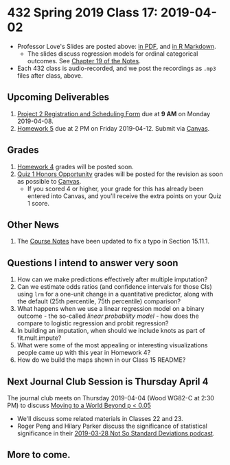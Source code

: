 # 432 Spring 2019 Class 17: 2019-04-02

- Professor Love's Slides are posted above: [in PDF](https://github.com/THOMASELOVE/2019-432/blob/master/slides/class17/432_2019_slides17.pdf), and [in R Markdown](https://github.com/THOMASELOVE/2019-432/blob/master/slides/class17/432_2019_slides17.Rmd). 
    - The slides discuss regression models for ordinal categorical outcomes. See [Chapter 19 of the Notes](https://thomaselove.github.io/2019-432-book/modeling-an-ordinal-categorical-outcome-in-ohio-smart.html).
- Each 432 class is audio-recorded, and we post the recordings as `.mp3` files after class, above.

## Upcoming Deliverables

1. [Project 2 Registration and Scheduling Form](http://bit.ly/432-2019-project2-registration) due at **9 AM** on Monday 2019-04-08.
2. [Homework 5](https://github.com/THOMASELOVE/2019-432/tree/master/homework/homework5) due at 2 PM on Friday 2019-04-12. Submit via [Canvas](https://canvas.case.edu/).

## Grades

1. [Homework 4](https://github.com/THOMASELOVE/2019-432/tree/master/homework/homework4) grades will be posted soon.
2. [Quiz 1 Honors Opportunity](https://github.com/THOMASELOVE/2019-432/blob/master/quizzes/quiz1_honors/README.md) grades will be posted for the revision as soon as possible to [Canvas](https://canvas.case.edu/).
    - If you scored 4 or higher, your grade for this has already been entered into Canvas, and you'll receive the extra points on your Quiz 1 score.

## Other News

1. The [Course Notes](https://thomaselove.github.io/2019-432-book/) have been updated to fix a typo in Section 15.11.1.

## Questions I intend to answer very soon

1. How can we make predictions effectively after multiple imputation?
2. Can we estimate odds ratios (and confidence intervals for those CIs) using `lrm` for a one-unit change in a quantitative predictor, along with the default (25th percentile, 75th percentile) comparison?
3. What happens when we use a linear regression model on a binary outcome - the so-called *linear probability model* - how does the compare to logistic regression and probit regression?
4. In building an imputation, when should we include knots as part of fit.mult.impute?
5. What were some of the most appealing or interesting visualizations people came up with this year in Homework 4?
6. How do we build the maps shown in our Class 15 README? 

## Next Journal Club Session is Thursday April 4

The journal club meets on Thursday 2019-04-04 (Wood WG82-C at 2:30 PM) to discuss [Moving to a World Beyond p < 0.05](https://tandfonline.com/doi/pdf/10.1080/00031305.2019.1583913?needAccess=true)

- We'll discuss some related materials in Classes 22 and 23.
- Roger Peng and Hilary Parker discuss the significance of statistical significance in their [2019-03-28 Not So Standard Deviations podcast](http://nssdeviations.com/77-back-to-statistics).

## More to come.
